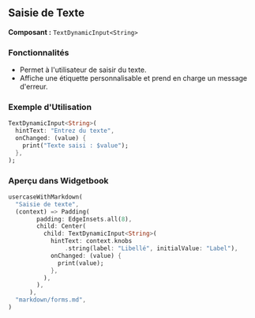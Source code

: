 ## Saisie de Texte

**Composant :** `TextDynamicInput<String>`

### Fonctionnalités
- Permet à l'utilisateur de saisir du texte.
- Affiche une étiquette personnalisable et prend en charge un message d'erreur.

### Exemple d'Utilisation
```dart
TextDynamicInput<String>(
  hintText: "Entrez du texte",
  onChanged: (value) {
    print("Texte saisi : $value");
  },
);
```

### Aperçu dans Widgetbook
```dart
usercaseWithMarkdown(
  "Saisie de texte",
  (context) => Padding(
        padding: EdgeInsets.all(8),
        child: Center(
          child: TextDynamicInput<String>(
            hintText: context.knobs
                .string(label: "Libellé", initialValue: "Label"),
            onChanged: (value) {
              print(value);
            },
          ),
        ),
      ),
  "markdown/forms.md",
)
```
